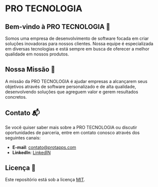 # PRO TECNOLOGIA

## Bem-vindo à PRO TECNOLOGIA 🚀

Somos uma empresa de desenvolvimento de software focada em criar soluções inovadoras para nossos clientes. Nossa equipe é especializada em diversas tecnologias e está sempre em busca de oferecer a melhor qualidade em nossos produtos.

## Nossa Missão 🎯

A missão da PRO TECNOLOGIA é ajudar empresas a alcançarem seus objetivos através de software personalizado e de alta qualidade, desenvolvendo soluções que agreguem valor e gerem resultados concretos.

## Contato 📬

Se você quiser saber mais sobre a PRO TECNOLOGIA ou discutir oportunidades de parceria, entre em contato conosco através dos seguintes canais:

- **E-mail**: contato@protapps.com
- **LinkedIn**: [LinkedIN](https://www.linkedin.com/company/pro-tecnologia-apps)

## Licença 📝

Este repositório está sob a licença [MIT](LICENSE).

